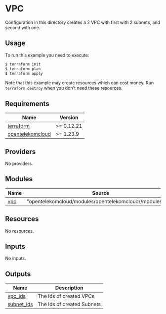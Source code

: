 # VPC

Configuration in this directory creates a 2 VPC with first with 2 subnets, and second with one.

## Usage

To run this example you need to execute:

```bash
$ terraform init
$ terraform plan
$ terraform apply
```

Note that this example may create resources which can cost money. Run `terraform destroy` when you don't need these resources.

## Requirements

| Name                                                                                           | Version    |
|------------------------------------------------------------------------------------------------|------------|
| <a name="requirement_terraform"></a> [terraform](#requirement\_terraform)                      | >= 0.12.21 |
| <a name="requirement_opentelekomcloud"></a> [opentelekomcloud](#requirement\_opentelekomcloud) | >= 1.23.9  |

## Providers

No providers.

## Modules


| Name                                          | Source                                                   | Version |
|-----------------------------------------------|----------------------------------------------------------|---------|
| <a name="module_vpc"></a> [vpc](#module\_vpc) | "opentelekomcloud/modules/opentelekomcloud//modules/vpc" | 0.0.3   |

## Resources

No resources.

## Inputs

No inputs.

## Outputs

| Name                                                                 | Description                |
|----------------------------------------------------------------------|----------------------------|
| <a name="output_vpc_ids"></a> [vpc\_ids](#output\_vpc\_ids)          | The Ids of created VPCs    |
| <a name="output_subnet_ids"></a> [subnet\_ids](#output\_subnet\_ids) | The Ids of created Subnets |
